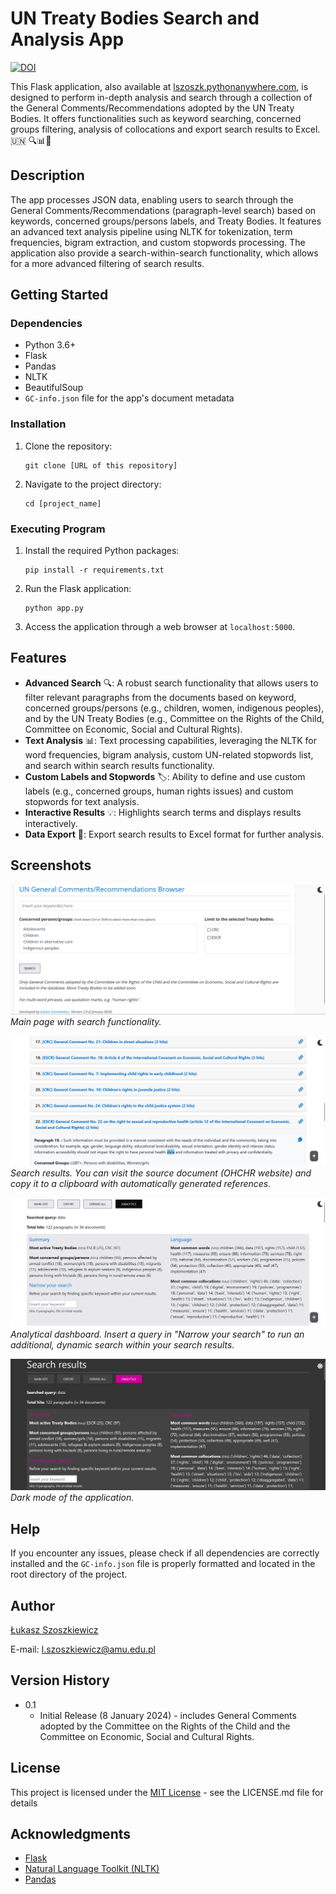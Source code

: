 # UN Treaty Bodies Search and Analysis App

<a href="https://zenodo.org/doi/10.5281/zenodo.10495719"><img src="https://zenodo.org/badge/741047917.svg" alt="DOI"></a>

This Flask application, also available at <a href="https://lszoszk.pythonanywhere.com/">lszoszk.pythonanywhere.com</a>, is designed to perform in-depth analysis and search through a collection of the General Comments/Recommendations adopted by the UN Treaty Bodies. It offers functionalities such as keyword searching, concerned groups filtering, analysis of collocations and export search results to Excel.  🇺🇳 🔍📊📄

## Description

The app processes JSON data, enabling users to search through the General Comments/Recommendations (paragraph-level search) based on keywords, concerned groups/persons labels, and Treaty Bodies. It features an advanced text analysis pipeline using NLTK for tokenization, term frequencies, bigram extraction, and custom stopwords processing. The application also provide a search-within-search functionality, which allows for a more advanced filtering of search results.

## Getting Started

### Dependencies

- Python 3.6+
- Flask
- Pandas
- NLTK
- BeautifulSoup
- `GC-info.json` file for the app's document metadata

### Installation

1. Clone the repository:
   ```
   git clone [URL of this repository]
   ```
2. Navigate to the project directory:
   ```
   cd [project_name]
   ```

### Executing Program

1. Install the required Python packages:
   ```
   pip install -r requirements.txt
   ```
2. Run the Flask application:
   ```
   python app.py
   ```
3. Access the application through a web browser at `localhost:5000`.

## Features

- **Advanced Search** 🔍: A robust search functionality that allows users to filter relevant paragraphs from the documents based on keyword, concerned groups/persons (e.g., children, women, indigenous peoples), and by the UN Treaty Bodies (e.g., Committee on the Rights of the Child, Committee on Economic, Social and Cultural Rights).
- **Text Analysis** 📊: Text processing capabilities, leveraging the NLTK for word frequencies, bigram analysis, custom UN-related stopwords list, and search within search results functionality.
- **Custom Labels and Stopwords** 🏷️: Ability to define and use custom labels (e.g., concerned groups, human rights issues) and custom stopwords for text analysis.
- **Interactive Results** 💡: Highlights search terms and displays results interactively.
- **Data Export** 📁: Export search results to Excel format for further analysis.

## Screenshots
![search.png](img%2Fsearch.png)
<em>Main page with search functionality.</em>


![search_results.png](img%2Fsearch_results.png)
<em>Search results. You can visit the source document (OHCHR website) and copy it to a clipboard with automatically generated references.</em>


![analytical_dashboard.png](img%2Fanalytical_dashboard.png)
<em>Analytical dashboard. Insert a query in "Narrow your search" to run an additional, dynamic search within your search results.</em>


![dark_mode.png](img%2Fdark_mode.png)
<em>Dark mode of the application.</em>

## Help

If you encounter any issues, please check if all dependencies are correctly installed and the `GC-info.json` file is properly formatted and located in the root directory of the project.

## Author

[Łukasz Szoszkiewicz](https://lszoszk.github.io/)

E-mail: [l.szoszkiewicz@amu.edu.pl](mailto:l.szoszkiewicz@amu.edu.pl)

## Version History

* 0.1
    * Initial Release (8 January 2024) - includes General Comments adopted by the Committee on the Rights of the Child and the Committee on Economic, Social and Cultural Rights.

## License

This project is licensed under the <a href="https://choosealicense.com/licenses/mit/">MIT License</a> - see the LICENSE.md file for details

## Acknowledgments

* [Flask](https://flask.palletsprojects.com/)
* [Natural Language Toolkit (NLTK)](https://www.nltk.org/)
* [Pandas](https://pandas.pydata.org/)